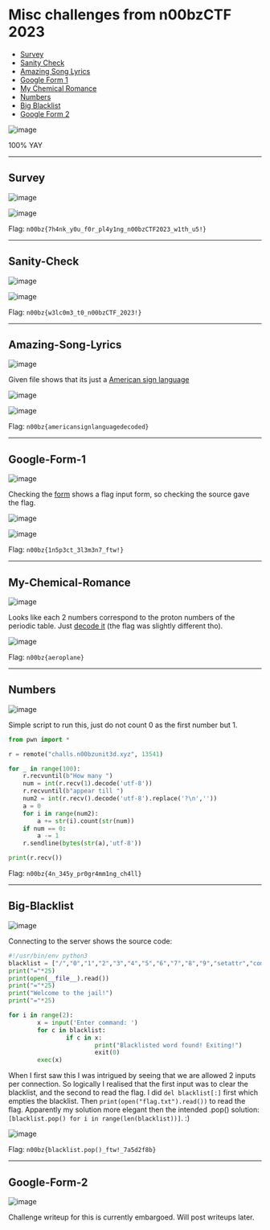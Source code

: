 # Misc challenges from n00bzCTF 2023
- [Survey](#survey)
- [Sanity Check](#sanity-check)
- [Amazing Song Lyrics](#amazing-song-lyrics)
- [Google Form 1](#google-form-1)
- [My Chemical Romance](#my-chemical-romance)
- [Numbers](#numbers)
- [Big Blacklist](#big-blacklist)
- [Google Form 2](#google-form-2)

![image](https://github.com/jeromepalayoor/ctf-archive-hub/assets/63996033/4670f3cf-514f-47b2-8a91-6f72d303c903)

100% YAY

-----

## Survey

![image](https://github.com/jeromepalayoor/ctf-archive-hub/assets/63996033/ea40612c-f21c-4c07-8d9f-3470e2adafe8)

![image](https://github.com/jeromepalayoor/ctf-archive-hub/assets/63996033/98f11724-f775-4eb7-ba46-77507cefd19a)

Flag: `n00bz{7h4nk_y0u_f0r_pl4y1ng_n00bzCTF2023_w1th_u5!}`

-----

## Sanity-Check

![image](https://github.com/jeromepalayoor/ctf-archive-hub/assets/63996033/c4823245-f531-40d1-b6cc-192a9ddd20b9)

![image](https://github.com/jeromepalayoor/ctf-archive-hub/assets/63996033/0a31a8e8-232e-4400-9265-4f975ec3c0ce)

Flag: `n00bz{w3lc0m3_t0_n00bzCTF_2023!}`

-----

## Amazing-Song-Lyrics

![image](https://github.com/jeromepalayoor/ctf-archive-hub/assets/63996033/a51aac04-6def-49a2-8363-b3a10f52fb62)

Given file shows that its just a [American sign language](https://www.dcode.fr/american-sign-language)

![image](https://github.com/jeromepalayoor/ctf-archive-hub/assets/63996033/0e3da28a-077a-4402-a1ef-4104b42513b8)

![image](https://github.com/jeromepalayoor/ctf-archive-hub/assets/63996033/ec3a7f2a-8f08-4c03-a85a-5e41ba13e65a)

Flag: `n00bz{americansignlanguagedecoded}`

-----

## Google-Form-1

![image](https://github.com/jeromepalayoor/ctf-archive-hub/assets/63996033/e12990bc-fbff-4d67-a629-9b896d0e5dfb)

Checking the [form](https://docs.google.com/forms/d/e/1FAIpQLScu-EQD_7Kc1aF1FaHxX0JHypbWbd5oLy513nm9Prsdo6c7Dg/viewform) shows a flag input form, so checking the source gave the flag.

![image](https://github.com/jeromepalayoor/ctf-archive-hub/assets/63996033/9d41b389-0ed6-46d0-823b-71efc6bb4cc5)

![image](https://github.com/jeromepalayoor/ctf-archive-hub/assets/63996033/d8710060-362e-4e95-b388-09f3fb1b63f5)

Flag: `n00bz{1n5p3ct_3l3m3n7_ftw!}`

------

## My-Chemical-Romance

![image](https://github.com/jeromepalayoor/ctf-archive-hub/assets/63996033/c7d41cbf-fbf4-4ed1-8274-6fee1b02767d)

Looks like each 2 numbers correspond to the proton numbers of the periodic table. Just [decode it](https://www.dcode.fr/atomic-number-substitution) (the flag was slightly different tho). 

![image](https://github.com/jeromepalayoor/ctf-archive-hub/assets/63996033/ce51b1d0-d86f-4f21-b5a4-e55e0a9aa90e)

Flag: `n00bz{aeroplane}`

-----

## Numbers

![image](https://github.com/jeromepalayoor/ctf-archive-hub/assets/63996033/401e927a-122b-4d50-b073-ee3be0979a14)

Simple script to run this, just do not count 0 as the first number but 1.

```py
from pwn import *

r = remote("challs.n00bzunit3d.xyz", 13541)

for _ in range(100):
    r.recvuntil(b"How many ")
    num = int(r.recv(1).decode('utf-8'))
    r.recvuntil(b"appear till ")
    num2 = int(r.recv().decode('utf-8').replace('?\n',''))
    a = 0
    for i in range(num2):
        a += str(i).count(str(num))
    if num == 0:
        a -= 1
    r.sendline(bytes(str(a),'utf-8'))

print(r.recv())
```

Flag: `n00bz{4n_345y_pr0gr4mm1ng_ch4ll}`

-----

## Big-Blacklist

![image](https://github.com/jeromepalayoor/ctf-archive-hub/assets/63996033/37db1093-cd43-418a-889a-7345672f61d7)

Connecting to the server shows the source code:

```py
#!/usr/bin/env python3
blacklist = ["/","0","1","2","3","4","5","6","7","8","9","setattr","compile","globals","os","import","_","breakpoint","exit","lambda","eval","exec","read","print","open","'","=",'"',"x","builtins","clear"]
print("="*25)
print(open(__file__).read())
print("="*25)
print("Welcome to the jail!")
print("="*25)

for i in range(2):
        x = input('Enter command: ')
        for c in blacklist:
                if c in x:
                        print("Blacklisted word found! Exiting!")
                        exit(0)
        exec(x)
```

When I first saw this I was intrigued by seeing that we are allowed 2 inputs per connection. 
So logically I realised that the first input was to clear the blacklist, and the second to read the flag. 
I did `del blacklist[:]` first which empties the blacklist. Then `print(open("flag.txt").read())` to read the flag. 
Apparently my solution more elegant then the intended .pop() solution: `[blacklist.pop() for i in range(len(blacklist))]`. :)

![image](https://github.com/jeromepalayoor/ctf-archive-hub/assets/63996033/f627280d-7767-4398-961e-003fd88b230c)

Flag: `n00bz{blacklist.pop()_ftw!_7a5d2f8b}`

-----

## Google-Form-2

![image](https://github.com/jeromepalayoor/ctf-archive-hub/assets/63996033/9a26161e-e2a5-4daa-98d7-8728bd74e729)

Challenge writeup for this is currently embargoed. Will post writeups later.
